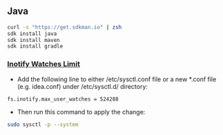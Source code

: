 ## Java

```bash
curl -s "https://get.sdkman.io" | zsh
sdk install java
sdk install maven
sdk install gradle
```

### [Inotify Watches Limit](https://confluence.jetbrains.com/display/IDEADEV/Inotify+Watches+Limit)

-   Add the following line to either /etc/sysctl.conf file or a new \*.conf file (e.g. idea.conf) under /etc/sysctl.d/ directory:

```text
fs.inotify.max_user_watches = 524288
```

-   Then run this command to apply the change:

```bash
sudo sysctl -p --system
```

